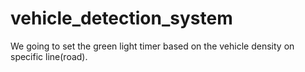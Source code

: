 # vehicle_detection_system
We going to set the green light timer based on the vehicle density on specific line(road).
